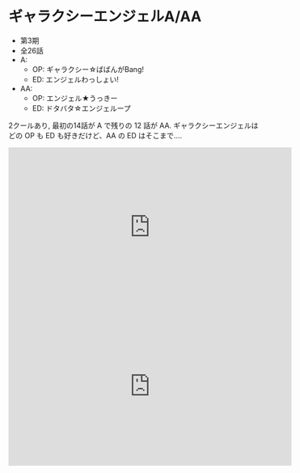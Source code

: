 # ギャラクシーエンジェルA/AA

- 第3期
- 全26話
- A:
    - OP: ギャラクシー☆ばばんがBang!
    - ED: エンジェルわっしょい!
- AA:
    - OP: エンジェル★うっきー
    - ED: ドタバタ☆エンジェループ

2クールあり, 最初の14話が A で残りの 12 話が AA.
ギャラクシーエンジェルはどの OP も ED も好きだけど、AA の ED はそこまで….

<iframe width="560" height="315" src="https://www.youtube.com/embed/5IA5N22v7HM" frameborder="0" allow="accelerometer; autoplay; encrypted-media; gyroscope; picture-in-picture" allowfullscreen></iframe>

<iframe width="560" height="315" src="https://www.youtube.com/embed/cqcCCJupkww" frameborder="0" allow="accelerometer; autoplay; encrypted-media; gyroscope; picture-in-picture" allowfullscreen></iframe>
